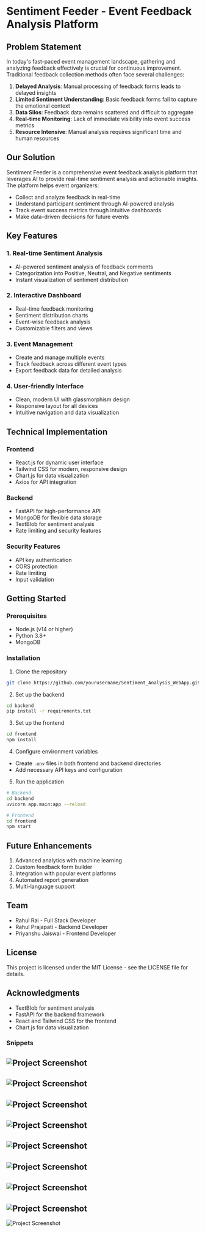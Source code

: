 # Sentiment Feeder - Event Feedback Analysis Platform

## Problem Statement
In today's fast-paced event management landscape, gathering and analyzing feedback effectively is crucial for continuous improvement. Traditional feedback collection methods often face several challenges:

1. **Delayed Analysis**: Manual processing of feedback forms leads to delayed insights
2. **Limited Sentiment Understanding**: Basic feedback forms fail to capture the emotional context
3. **Data Silos**: Feedback data remains scattered and difficult to aggregate
4. **Real-time Monitoring**: Lack of immediate visibility into event success metrics
5. **Resource Intensive**: Manual analysis requires significant time and human resources

## Our Solution
Sentiment Feeder is a comprehensive event feedback analysis platform that leverages AI to provide real-time sentiment analysis and actionable insights. The platform helps event organizers:

- Collect and analyze feedback in real-time
- Understand participant sentiment through AI-powered analysis
- Track event success metrics through intuitive dashboards
- Make data-driven decisions for future events

## Key Features

### 1. Real-time Sentiment Analysis
- AI-powered sentiment analysis of feedback comments
- Categorization into Positive, Neutral, and Negative sentiments
- Instant visualization of sentiment distribution

### 2. Interactive Dashboard
- Real-time feedback monitoring
- Sentiment distribution charts
- Event-wise feedback analysis
- Customizable filters and views

### 3. Event Management
- Create and manage multiple events
- Track feedback across different event types
- Export feedback data for detailed analysis

### 4. User-friendly Interface
- Clean, modern UI with glassmorphism design
- Responsive layout for all devices
- Intuitive navigation and data visualization

## Technical Implementation

### Frontend
- React.js for dynamic user interface
- Tailwind CSS for modern, responsive design
- Chart.js for data visualization
- Axios for API integration

### Backend
- FastAPI for high-performance API
- MongoDB for flexible data storage
- TextBlob for sentiment analysis
- Rate limiting and security features

### Security Features
- API key authentication
- CORS protection
- Rate limiting
- Input validation

## Getting Started

### Prerequisites
- Node.js (v14 or higher)
- Python 3.8+
- MongoDB

### Installation
1. Clone the repository
```bash
git clone https://github.com/yourusername/Sentiment_Analysis_WebApp.git
```

2. Set up the backend
```bash
cd backend
pip install -r requirements.txt
```

3. Set up the frontend
```bash
cd frontend
npm install
```

4. Configure environment variables
- Create `.env` files in both frontend and backend directories
- Add necessary API keys and configuration

5. Run the application
```bash
# Backend
cd backend
uvicorn app.main:app --reload

# Frontend
cd frontend
npm start
```

## Future Enhancements
1. Advanced analytics with machine learning
2. Custom feedback form builder
3. Integration with popular event platforms
4. Automated report generation
5. Multi-language support

## Team
- Rahul Rai - Full Stack Developer
- Rahul Prajapati - Backend Developer
- Priyanshu Jaiswal - Frontend Developer

## License
This project is licensed under the MIT License - see the LICENSE file for details.

## Acknowledgments
- TextBlob for sentiment analysis
- FastAPI for the backend framework
- React and Tailwind CSS for the frontend
- Chart.js for data visualization

### Snippets 

![Project Screenshot](images/ss1.png)
-----------------------------------------------------------------------------------
![Project Screenshot](images/ss2.png)
-----------------------------------------------------------------------------------
![Project Screenshot](images/ss3.png)
-----------------------------------------------------------------------------------
![Project Screenshot](images/ss4.png)
-----------------------------------------------------------------------------------
![Project Screenshot](images/ss5.png)
-----------------------------------------------------------------------------------

![Project Screenshot](images/ss6.png)
-----------------------------------------------------------------------------------
![Project Screenshot](images/ss7.png)
-----------------------------------------------------------------------------------
![Project Screenshot](images/ss8.png)
-----------------------------------------------------------------------------------
![Project Screenshot](images/ss9.png)
